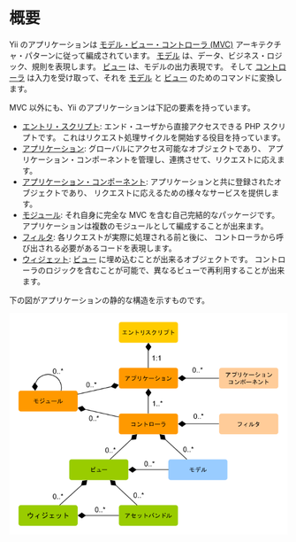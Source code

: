 概要
====

Yii のアプリケーションは [モデル・ビュー・コントローラ (MVC)](https://ja.wikipedia.org/wiki/Model_View_Controller) アーキテクチャ・パターンに従って編成されています。
[モデル](structure-models.md) は、データ、ビジネス・ロジック、規則を表現します。
[ビュー](structure-views.md) は、モデルの出力表現です。
そして [コントローラ](structure-controllers.md) は入力を受け取って、それを [モデル](structure-models.md) と [ビュー](structure-views.md) のためのコマンドに変換します。

MVC 以外にも、Yii のアプリケーションは下記の要素を持っています。

* [エントリ・スクリプト](structure-entry-scripts.md): エンド・ユーザから直接アクセスできる PHP スクリプトです。
  これはリクエスト処理サイクルを開始する役目を持っています。
* [アプリケーション](structure-applications.md): グローバルにアクセス可能なオブジェクトであり、
  アプリケーション・コンポーネントを管理し、連携させて、リクエストに応えます。
* [アプリケーション・コンポーネント](structure-application-components.md): アプリケーションと共に登録されたオブジェクトであり、
  リクエストに応えるための様々なサービスを提供します。
* [モジュール](structure-modules.md): それ自身に完全な MVC を含む自己完結的なパッケージです。
  アプリケーションは複数のモジュールとして編成することが出来ます。
* [フィルタ](structure-filters.md): 各リクエストが実際に処理される前と後に、
  コントローラから呼び出される必要があるコードを表現します。
* [ウィジェット](structure-widgets.md): [ビュー](structure-views.md) に埋め込むことが出来るオブジェクトです。
  コントローラのロジックを含むことが可能で、異なるビューで再利用することが出来ます。

下の図がアプリケーションの静的な構造を示すものです。

![アプリケーションの静的な構造](images/application-structure.png)
